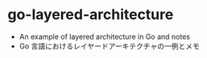 # go-layered-architecture

- An example of layered architecture in Go and notes
- Go 言語におけるレイヤードアーキテクチャの一例とメモ
